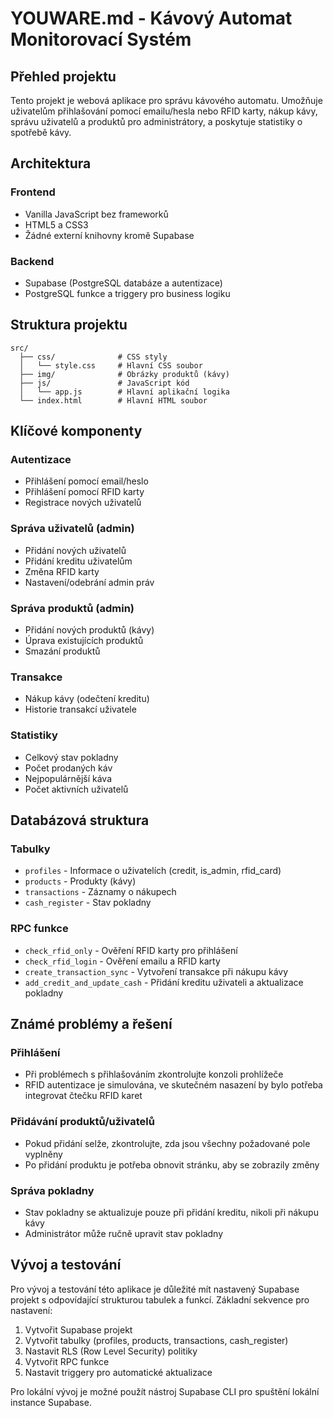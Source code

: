 # YOUWARE.md - Kávový Automat Monitorovací Systém

## Přehled projektu

Tento projekt je webová aplikace pro správu kávového automatu. Umožňuje uživatelům přihlašování pomocí emailu/hesla nebo RFID karty, nákup kávy, správu uživatelů a produktů pro administrátory, a poskytuje statistiky o spotřebě kávy.

## Architektura

### Frontend
- Vanilla JavaScript bez frameworků
- HTML5 a CSS3
- Žádné externí knihovny kromě Supabase

### Backend
- Supabase (PostgreSQL databáze a autentizace)
- PostgreSQL funkce a triggery pro business logiku

## Struktura projektu

```
src/
  ├── css/              # CSS styly
  │   └── style.css     # Hlavní CSS soubor
  ├── img/              # Obrázky produktů (kávy)
  ├── js/               # JavaScript kód
  │   └── app.js        # Hlavní aplikační logika
  └── index.html        # Hlavní HTML soubor
```

## Klíčové komponenty

### Autentizace
- Přihlášení pomocí email/heslo
- Přihlášení pomocí RFID karty
- Registrace nových uživatelů

### Správa uživatelů (admin)
- Přidání nových uživatelů
- Přidání kreditu uživatelům
- Změna RFID karty
- Nastavení/odebrání admin práv

### Správa produktů (admin)
- Přidání nových produktů (kávy)
- Úprava existujících produktů
- Smazání produktů

### Transakce
- Nákup kávy (odečtení kreditu)
- Historie transakcí uživatele

### Statistiky
- Celkový stav pokladny
- Počet prodaných káv
- Nejpopulárnější káva
- Počet aktivních uživatelů

## Databázová struktura

### Tabulky
- `profiles` - Informace o uživatelích (credit, is_admin, rfid_card)
- `products` - Produkty (kávy)
- `transactions` - Záznamy o nákupech
- `cash_register` - Stav pokladny

### RPC funkce
- `check_rfid_only` - Ověření RFID karty pro přihlášení
- `check_rfid_login` - Ověření emailu a RFID karty
- `create_transaction_sync` - Vytvoření transakce při nákupu kávy
- `add_credit_and_update_cash` - Přidání kreditu uživateli a aktualizace pokladny

## Známé problémy a řešení

### Přihlášení
- Při problémech s přihlašováním zkontrolujte konzoli prohlížeče
- RFID autentizace je simulována, ve skutečném nasazení by bylo potřeba integrovat čtečku RFID karet

### Přidávání produktů/uživatelů
- Pokud přidání selže, zkontrolujte, zda jsou všechny požadované pole vyplněny
- Po přidání produktu je potřeba obnovit stránku, aby se zobrazily změny

### Správa pokladny
- Stav pokladny se aktualizuje pouze při přidání kreditu, nikoli při nákupu kávy
- Administrátor může ručně upravit stav pokladny

## Vývoj a testování

Pro vývoj a testování této aplikace je důležité mít nastavený Supabase projekt s odpovídající strukturou tabulek a funkcí. Základní sekvence pro nastavení:

1. Vytvořit Supabase projekt
2. Vytvořit tabulky (profiles, products, transactions, cash_register)
3. Nastavit RLS (Row Level Security) politiky
4. Vytvořit RPC funkce
5. Nastavit triggery pro automatické aktualizace

Pro lokální vývoj je možné použít nástroj Supabase CLI pro spuštění lokální instance Supabase.